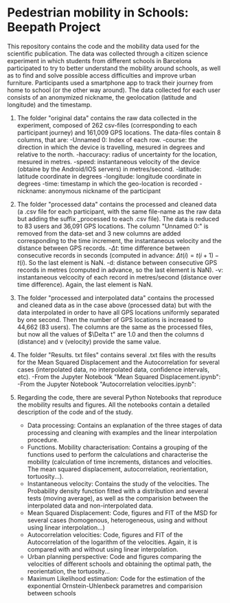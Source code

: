 # Pedestrian mobility in Schools: Beepath Project

This repository contains the code and the mobility data used for the scientific publication. The data was collected through a citizen science experiment in which students from different schools in Barcelona participated to try to better understand the mobility around schools, as well as to find and solve possible access difficulties and improve urban furniture. Participants used a smartphone app to track their journey from home to school (or the other way around). The data collected for each user consists of an anonymized nickname, the geolocation (latitude and longitude) and the timestamp.

1. The folder "original data" contains the raw data collected in the experiment, composed of 262 csv-files (corresponding to each participant journey) and 161,009 GPS locations. The data-files contain 8 columns, that are:
    -Unnamed 0: Index of each row.
    -course: the direction in which the device is travelling, mesured in degrees and relative to the north.
    -haccuracy: radius of uncertainty for the location, mesured in metres.
    -speed: instantaneous velocity of the device (obtaine by the Android/IOS servers) in metres/second.
    -latitude: latitude coordinate in degrees
    -longitude: longitude coordinate in degrees
    -time: timestamp in which the geo-location is recorded
    -nickname: anonymous nickname of the participant

2. The folder "processed data" contains the processed and cleaned data (a .csv file for each participant, with the same file-name as the raw data but adding the suffix _processed to each .csv file). The data is reduced to 83 users and 36,091 GPS locations. The column "Unnamed 0:" is removed from the data-set and 3 new columns are added corresponding to the time increment, the instantaneous velocity and the distance between GPS records.
    -$\Delta t$: time difference between consecutive records in seconds (computed in advance: $\Delta t (i) = t(i+1) - t(i)$. So the last element is NaN.
    -d: distance between consecutive GPS records in metres (computed in advance, so the last element is NaN).
    -v: instantaneous velcocity of each record in metres/second (distance over time difference). Again, the last element is NaN.

3. The folder "processed and interpolated data" contains the processed and cleaned data as in the case above (processed data) but with the data interpolated in order to have all GPS locations uniformly separated by one second. Then the number of GPS locations is increased to 44,662 (83 users). The columns are the same as the processed files, but now all the values of $\Delta t" are 1.0 and then the columns d (distance) and v (velocity) provide the same value.

4. The folder "Results. txt files" contains several .txt files with the results for the Mean Squared Displacement and the Autocorrelation for several cases (interpolated data, no interpolated data, confidence intervals, etc).
    -From the Jupyter Notebook "Mean Squared Displacement.ipynb": 
    -From the Jupyter Notebook "Autocorrelation velocities.ipynb":

5. Regarding the code, there are several Python Notebooks that reproduce the mobility results and figures. All the notebooks contain a detailed description of the code and of the study.

    - Data processing:  Contains an explanation of the three stages of data processing and cleaning with examples and the linear interpolation procedure. 
    - Functions. Mobility characterisation: Contains a grouping of the functions used to perform the calculations and characterise the mobility (calculation of time increments, distances and velocities. The mean squared displacement, autocorrelation, reorientation, tortuosity...).
    - Instantaneous velocity: Contains the study of the velocities. The Probability density function fitted with a distribution and several tests (moving average), as well as the comparision between the interpolated data and non-interpolated data. 
    - Mean Squared Displacement: Code, figures and FIT of the MSD for several cases (homogenous, heterogeneous, using and without using linear interpolation...)
    - Autocorrelation velocities: Code, figures and FIT of the Autocorrelation of the logarithm of the velocities. Again, it is compared with and without using linear interpolation.
    - Urban planning perspective: Code and figures comparing the velocities of different schools and obtaining the optimal path, the reorientation, the tortuosity...
    - Maximum Likelihood estimation: Code for the estimation of the exponential Ornstein-Uhlenbeck parametres and comparision between schools
